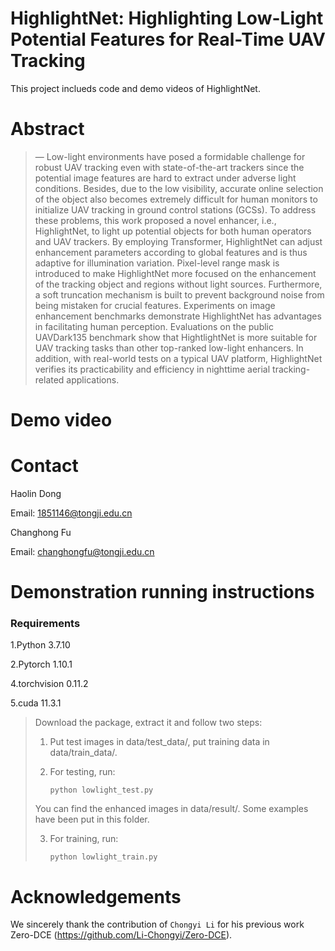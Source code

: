 # HighlightNet: Highlighting Low-Light Potential Features for Real-Time UAV Tracking

This project inclueds code and demo videos of HighlightNet.

# Abstract 
>— Low-light environments have posed a formidable challenge for robust UAV tracking even with state-of-the-art trackers since the potential image features are hard to extract under adverse light conditions. Besides, due to the low visibility, accurate online selection of the object also becomes extremely difficult for human monitors to initialize UAV tracking in ground control stations (GCSs). To address these problems, this work proposed a novel enhancer, i.e., HighlightNet, to light up potential objects for both human operators and UAV trackers. By employing Transformer, HighlightNet can adjust enhancement parameters according to global features and is thus adaptive for illumination variation. Pixel-level range mask is introduced to make HighlightNet more focused on the enhancement of the tracking object and regions without light sources. Furthermore, a soft truncation mechanism is built to prevent background noise from being mistaken for crucial features. Experiments on image enhancement benchmarks demonstrate HighlightNet has advantages in facilitating human perception. Evaluations on the public UAVDark135 benchmark show that HightlightNet is more suitable for UAV tracking tasks than other top-ranked low-light enhancers. In addition, with real-world tests on a typical UAV platform, HighlightNet verifies its practicability and efficiency in nighttime aerial tracking-related applications.
# Demo video


# Contact 
Haolin Dong

Email: 1851146@tongji.edu.cn

Changhong Fu

Email: changhongfu@tongji.edu.cn

# Demonstration running instructions

### Requirements

1.Python 3.7.10

2.Pytorch 1.10.1

4.torchvision 0.11.2

5.cuda 11.3.1

>Download the package, extract it and follow two steps:
>
>1. Put test images in data/test_data/, put training data in data/train_data/.
>
>2. For testing, run:
>
>     ```
>     python lowlight_test.py
>     ```
>     
>   You can find the enhanced images in data/result/. Some examples have been put in this folder.
>   
>3. For training, run:
>
>     ```
>     python lowlight_train.py
>     ```



# Acknowledgements

We sincerely thank the contribution of `Chongyi Li` for his previous work Zero-DCE (https://github.com/Li-Chongyi/Zero-DCE).
